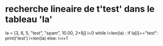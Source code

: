 # recherche lineaire de t'test' dans le tableau 'la'
la = [3, 6, 5, "test", "spam", 10.00, 2+8j]
i=0
while i<len(la) :
	if la[i]=="test":
		print('test')
		i=len(la)
	else:
		i=i+1
